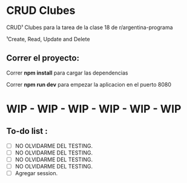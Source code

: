 # CRUD Clubes
CRUD¹ Clubes para la tarea de la clase 18 de r/argentina-programa

¹Create, Read, Update and Delete

## Correr el proyecto: 

Correr **npm install** para cargar las dependencias

Correr **npm run dev** para empezar la aplicacion en el puerto 8080

# WIP - WIP - WIP - WIP - WIP - WIP

## To-do list : 
- [ ] NO OLVIDARME DEL TESTING.
- [ ] NO OLVIDARME DEL TESTING.
- [ ] NO OLVIDARME DEL TESTING.
- [ ] NO OLVIDARME DEL TESTING.
- [ ] Agregar session.